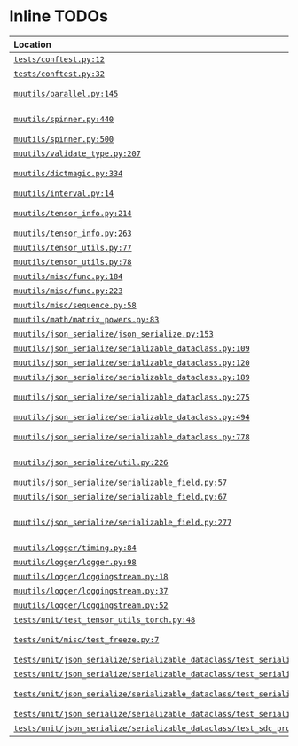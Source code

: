  # Inline TODOs

| Location | Tag | Todo | GitHub | Issue |
|:---------|:----|:-----|:-------|:------|
| [`tests/conftest.py:12`](/tests/conftest.py#L12) | TODO | [torch-python-3.14]: remove when torch supports Python 3.14 | [View](https://github.com/mivanit/muutils/blob/main/tests/conftest.py#L12) | [Create](https://github.com/mivanit/muutils/issues/new?title=%5Btorch-python-3.14%5D%3A%20remove%20when%20torch%20supports%20Python%203.14&body=%23%20source%0A%0A%5B%60tests%2Fconftest.py%23L12%60%5D%28https%3A%2F%2Fgithub.com%2Fmivanit%2Fmuutils%2Fblob%2Fmain%2Ftests%2Fconftest.py%23L12%29%0A%0A%23%20context%0A%60%60%60python%0A%20%20%20%20%22%22%22ignore%20any%20test%20file%20ending%20with%20%60_torch.py%60%20on%20Python%203.14%2B%0A%0A%20%20%20%20Also%20ignore%20tests%2Funit%2Fvalidate_type%2F%20on%20Python%20%3C%203.11%20%28these%20use%20modern%20type%20syntax%29%0A%20%20%20%20%22%22%22%0A%20%20%20%20path_str%3A%20str%20%3D%20str%28path%29.replace%28%22%5C%5C%22%2C%20%22%2F%22%29%0A%20%20%20%20%23%20TODO%5Btorch-python-3.14%5D%3A%20remove%20when%20torch%20supports%20Python%203.14%0A%20%20%20%20%23%20ignore%20torch%20tests%20on%20Python%203.14%2B%0A%20%20%20%20if%20sys.version_info%20%3E%3D%20%283%2C%2014%29%3A%0A%20%20%20%20%20%20%20%20warnings.warn%28%0A%20%20%20%20%20%20%20%20%20%20%20%20%22Ignoring%20torch%20tests%20on%20Python%203.14%2B%20as%20torch%20does%20not%20yet%20support%20this%20version%22%0A%20%20%20%20%20%20%20%20%29%0A%60%60%60&labels=enhancement) |
| [`tests/conftest.py:32`](/tests/conftest.py#L32) | TODO | get beartype working | [View](https://github.com/mivanit/muutils/blob/main/tests/conftest.py#L32) | [Create](https://github.com/mivanit/muutils/issues/new?title=get%20beartype%20working&body=%23%20source%0A%0A%5B%60tests%2Fconftest.py%23L32%60%5D%28https%3A%2F%2Fgithub.com%2Fmivanit%2Fmuutils%2Fblob%2Fmain%2Ftests%2Fconftest.py%23L32%29%0A%0A%23%20context%0A%60%60%60python%0A%20%20%20%20%20%20%20%20%20%20%20%20return%20True%0A%0A%20%20%20%20return%20False%0A%0A%0A%23%20TODO%3A%20get%20beartype%20working%0A%23%20from%20beartype.claw%20import%20beartype_all%0A%0A%23%20beartype_all%28%29%0A%60%60%60&labels=enhancement) |
| [`muutils/parallel.py:145`](/muutils/parallel.py#L145) | TODO | if `parallel` is a negative int, use `multiprocessing.cpu_count() + parallel` to determine the number of processes | [View](https://github.com/mivanit/muutils/blob/main/muutils/parallel.py#L145) | [Create](https://github.com/mivanit/muutils/issues/new?title=if%20%60parallel%60%20is%20a%20negative%20int%2C%20use%20%60multiprocessing.cpu_count%28%29%20%2B%20parallel%60%20to%20determine%20the%20number%20of%20processes&body=%23%20source%0A%0A%5B%60muutils%2Fparallel.py%23L145%60%5D%28https%3A%2F%2Fgithub.com%2Fmivanit%2Fmuutils%2Fblob%2Fmain%2Fmuutils%2Fparallel.py%23L145%29%0A%0A%23%20context%0A%60%60%60python%0A%20%20%20%20%20%20%20%20pbar_fn%20%3D%20pbar%0A%0A%20%20%20%20return%20pbar_fn%2C%20pbar_kwargs%0A%0A%0A%23%20TODO%3A%20if%20%60parallel%60%20is%20a%20negative%20int%2C%20use%20%60multiprocessing.cpu_count%28%29%20%2B%20parallel%60%20to%20determine%20the%20number%20of%20processes%0Adef%20run_maybe_parallel%28%0A%20%20%20%20func%3A%20Callable%5B%5BInputType%5D%2C%20OutputType%5D%2C%0A%20%20%20%20iterable%3A%20Iterable%5BInputType%5D%2C%0A%20%20%20%20parallel%3A%20Union%5Bbool%2C%20int%5D%2C%0A%20%20%20%20pbar_kwargs%3A%20Optional%5BDict%5Bstr%2C%20Any%5D%5D%20%3D%20None%2C%0A%60%60%60&labels=enhancement) |
| [`muutils/spinner.py:440`](/muutils/spinner.py#L440) | TODO | type hint that the `update_status` kwarg is not needed when calling the function we just decorated | [View](https://github.com/mivanit/muutils/blob/main/muutils/spinner.py#L440) | [Create](https://github.com/mivanit/muutils/issues/new?title=type%20hint%20that%20the%20%60update_status%60%20kwarg%20is%20not%20needed%20when%20calling%20the%20function%20we%20just%20decorated&body=%23%20source%0A%0A%5B%60muutils%2Fspinner.py%23L440%60%5D%28https%3A%2F%2Fgithub.com%2Fmivanit%2Fmuutils%2Fblob%2Fmain%2Fmuutils%2Fspinner.py%23L440%29%0A%0A%23%20context%0A%60%60%60python%0ASpinnerContext.__doc__%20%3D%20Spinner.__doc__%0A%0A%0A%23%20TODO%3A%20type%20hint%20that%20the%20%60update_status%60%20kwarg%20is%20not%20needed%20when%20calling%20the%20function%20we%20just%20decorated%0Adef%20spinner_decorator%28%0A%20%20%20%20%2Aargs%2C%0A%20%20%20%20%23%20passed%20to%20%60Spinner.__init__%60%0A%20%20%20%20config%3A%20SpinnerConfigArg%20%3D%20%22default%22%2C%0A%20%20%20%20update_interval%3A%20float%20%3D%200.1%2C%0A%60%60%60&labels=enhancement) |
| [`muutils/spinner.py:500`](/muutils/spinner.py#L500) | TODO | fix this type ignore | [View](https://github.com/mivanit/muutils/blob/main/muutils/spinner.py#L500) | [Create](https://github.com/mivanit/muutils/issues/new?title=fix%20this%20type%20ignore&body=%23%20source%0A%0A%5B%60muutils%2Fspinner.py%23L500%60%5D%28https%3A%2F%2Fgithub.com%2Fmivanit%2Fmuutils%2Fblob%2Fmain%2Fmuutils%2Fspinner.py%23L500%29%0A%0A%23%20context%0A%60%60%60python%0A%20%20%20%20%20%20%20%20%20%20%20%20%20%20%20%20spinner.stop%28failed%3DTrue%29%0A%20%20%20%20%20%20%20%20%20%20%20%20%20%20%20%20raise%20e%0A%0A%20%20%20%20%20%20%20%20%20%20%20%20return%20result%0A%0A%20%20%20%20%20%20%20%20%23%20TODO%3A%20fix%20this%20type%20ignore%0A%20%20%20%20%20%20%20%20return%20wrapper%20%20%23%20type%3A%20ignore%5Breturn-value%5D%0A%0A%20%20%20%20if%20not%20args%3A%0A%20%20%20%20%20%20%20%20%23%20called%20as%20%60%40spinner_decorator%28stuff%29%60%0A%20%20%20%20%20%20%20%20return%20decorator%0A%60%60%60&labels=enhancement) |
| [`muutils/validate_type.py:207`](/muutils/validate_type.py#L207) | TODO | Callables, etc. | [View](https://github.com/mivanit/muutils/blob/main/muutils/validate_type.py#L207) | [Create](https://github.com/mivanit/muutils/issues/new?title=Callables%2C%20etc.&body=%23%20source%0A%0A%5B%60muutils%2Fvalidate_type.py%23L207%60%5D%28https%3A%2F%2Fgithub.com%2Fmivanit%2Fmuutils%2Fblob%2Fmain%2Fmuutils%2Fvalidate_type.py%23L207%29%0A%0A%23%20context%0A%60%60%60python%0A%20%20%20%20%20%20%20%20%20%20%20%20if%20item_type%20in%20value.__mro__%3A%0A%20%20%20%20%20%20%20%20%20%20%20%20%20%20%20%20return%20_return_func%28True%29%0A%20%20%20%20%20%20%20%20%20%20%20%20else%3A%0A%20%20%20%20%20%20%20%20%20%20%20%20%20%20%20%20return%20_return_func%28False%29%0A%0A%20%20%20%20%20%20%20%20%23%20TODO%3A%20Callables%2C%20etc.%0A%0A%20%20%20%20%20%20%20%20raise%20TypeHintNotImplementedError%28%0A%20%20%20%20%20%20%20%20%20%20%20%20f%22Unsupported%20generic%20alias%20%7Bexpected_type%20%3D%20%7D%20for%20%7Bvalue%20%3D%20%7D%2C%20%20%20%7Borigin%20%3D%20%7D%2C%20%20%20%7Bargs%20%3D%20%7D%22%2C%0A%20%20%20%20%20%20%20%20%20%20%20%20f%22%7Borigin%20%3D%20%7D%2C%20%7Bargs%20%3D%20%7D%22%2C%0A%20%20%20%20%20%20%20%20%20%20%20%20f%22%5Cn%7BGenericAliasTypes%20%3D%20%7D%22%2C%0A%60%60%60&labels=enhancement) |
| [`muutils/dictmagic.py:334`](/muutils/dictmagic.py#L334) | NOTE | this process is not meant to be reversible, and is intended for pretty-printing and visualization purposes | [View](https://github.com/mivanit/muutils/blob/main/muutils/dictmagic.py#L334) | [Create](https://github.com/mivanit/muutils/issues/new?title=this%20process%20is%20not%20meant%20to%20be%20reversible%2C%20and%20is%20intended%20for%20pretty-printing%20and%20visualization%20purposes&body=%23%20source%0A%0A%5B%60muutils%2Fdictmagic.py%23L334%60%5D%28https%3A%2F%2Fgithub.com%2Fmivanit%2Fmuutils%2Fblob%2Fmain%2Fmuutils%2Fdictmagic.py%23L334%29%0A%0A%23%20context%0A%60%60%60python%0A%29%20-%3E%20dict%5Bstr%2C%20Any%5D%3A%0A%20%20%20%20%22%22%22condense%20a%20nested%20dict%2C%20by%20condensing%20numeric%20or%20matching%20keys%20with%20matching%20values%20to%20ranges%0A%0A%20%20%20%20combines%20the%20functionality%20of%20%60condense_nested_dicts_numeric_keys%28%29%60%20and%20%60condense_nested_dicts_matching_values%28%29%60%0A%0A%20%20%20%20%23%20NOTE%3A%20this%20process%20is%20not%20meant%20to%20be%20reversible%2C%20and%20is%20intended%20for%20pretty-printing%20and%20visualization%20purposes%0A%20%20%20%20it%27s%20not%20reversible%20because%20types%20are%20lost%20to%20make%20the%20printing%20pretty%0A%0A%20%20%20%20%23%20Parameters%3A%0A%20%20%20%20%20-%20%60data%20%3A%20dict%5Bstr%2C%20Any%5D%60%0A%20%20%20%20%20%20%20%20data%20to%20process%0A%60%60%60&labels=NOTE) |
| [`muutils/interval.py:14`](/muutils/interval.py#L14) | TODO | make this also work with decimals, fractions, numpy types, etc. | [View](https://github.com/mivanit/muutils/blob/main/muutils/interval.py#L14) | [Create](https://github.com/mivanit/muutils/issues/new?title=make%20this%20also%20work%20with%20decimals%2C%20fractions%2C%20numpy%20types%2C%20etc.&body=%23%20source%0A%0A%5B%60muutils%2Finterval.py%23L14%60%5D%28https%3A%2F%2Fgithub.com%2Fmivanit%2Fmuutils%2Fblob%2Fmain%2Fmuutils%2Finterval.py%23L14%29%0A%0A%23%20context%0A%60%60%60python%0Afrom%20muutils.misc%20import%20str_to_numeric%0A%0A_EPSILON%3A%20float%20%3D%201e-10%0A%0ANumber%20%3D%20Union%5Bfloat%2C%20int%5D%0A%23%20TODO%3A%20make%20this%20also%20work%20with%20decimals%2C%20fractions%2C%20numpy%20types%2C%20etc.%0A%23%20except%20we%20must%20somehow%20avoid%20importing%20them%3F%20idk%0A%0A_EMPTY_INTERVAL_ARGS%3A%20tuple%5BNumber%2C%20Number%2C%20bool%2C%20bool%2C%20set%5BNumber%5D%5D%20%3D%20%28%0A%20%20%20%20math.nan%2C%0A%20%20%20%20math.nan%2C%0A%60%60%60&labels=enhancement) |
| [`muutils/tensor_info.py:214`](/muutils/tensor_info.py#L214) | TODO | type checks fail on 3.10, see https://github.com/mivanit/muutils/actions/runs/18883100459/job/53891346225 | [View](https://github.com/mivanit/muutils/blob/main/muutils/tensor_info.py#L214) | [Create](https://github.com/mivanit/muutils/issues/new?title=type%20checks%20fail%20on%203.10%2C%20see%20https%3A%2F%2Fgithub.com%2Fmivanit%2Fmuutils%2Factions%2Fruns%2F18883100459%2Fjob%2F53891346225&body=%23%20source%0A%0A%5B%60muutils%2Ftensor_info.py%23L214%60%5D%28https%3A%2F%2Fgithub.com%2Fmivanit%2Fmuutils%2Fblob%2Fmain%2Fmuutils%2Ftensor_info.py%23L214%29%0A%0A%23%20context%0A%60%60%60python%0A%20%20%20%20if%20result%5B%22size%22%5D%20%3D%3D%200%3A%0A%20%20%20%20%20%20%20%20result%5B%22status%22%5D%20%3D%20%22empty%20array%22%0A%20%20%20%20%20%20%20%20return%20result%0A%0A%20%20%20%20%23%20Flatten%20array%20for%20statistics%20if%20it%27s%20multi-dimensional%0A%20%20%20%20%23%20TODO%3A%20type%20checks%20fail%20on%203.10%2C%20see%20https%3A%2F%2Fgithub.com%2Fmivanit%2Fmuutils%2Factions%2Fruns%2F18883100459%2Fjob%2F53891346225%0A%20%20%20%20try%3A%0A%20%20%20%20%20%20%20%20if%20len%28A_np.shape%29%20%3E%201%3A%0A%20%20%20%20%20%20%20%20%20%20%20%20A_flat%20%3D%20A_np.flatten%28%29%20%20%23%20type%3A%20ignore%5Bassignment%5D%0A%20%20%20%20%20%20%20%20else%3A%0A%20%20%20%20%20%20%20%20%20%20%20%20A_flat%20%3D%20A_np%20%20%23%20type%3A%20ignore%5Bassignment%5D%0A%60%60%60&labels=enhancement) |
| [`muutils/tensor_info.py:263`](/muutils/tensor_info.py#L263) | TODO | handle bool tensors correctly | [View](https://github.com/mivanit/muutils/blob/main/muutils/tensor_info.py#L263) | [Create](https://github.com/mivanit/muutils/issues/new?title=handle%20bool%20tensors%20correctly&body=%23%20source%0A%0A%5B%60muutils%2Ftensor_info.py%23L263%60%5D%28https%3A%2F%2Fgithub.com%2Fmivanit%2Fmuutils%2Fblob%2Fmain%2Fmuutils%2Ftensor_info.py%23L263%29%0A%0A%23%20context%0A%60%60%60python%0A%20%20%20%20%20%20%20%20%20%20%20%20A_hist%20%3D%20A_flat%0A%0A%20%20%20%20%20%20%20%20%23%20Calculate%20histogram%20data%20for%20sparklines%0A%20%20%20%20%20%20%20%20if%20A_hist.size%20%3E%200%3A%0A%20%20%20%20%20%20%20%20%20%20%20%20try%3A%0A%20%20%20%20%20%20%20%20%20%20%20%20%20%20%20%20%23%20TODO%3A%20handle%20bool%20tensors%20correctly%0A%20%20%20%20%20%20%20%20%20%20%20%20%20%20%20%20%23%20muutils%2Ftensor_info.py%3A238%3A%20RuntimeWarning%3A%20Converting%20input%20from%20bool%20to%20%3Cclass%20%27numpy.uint8%27%3E%20for%20compatibility.%0A%20%20%20%20%20%20%20%20%20%20%20%20%20%20%20%20hist%2C%20bins%20%3D%20np.histogram%28A_hist%2C%20bins%3Dhist_bins%29%0A%20%20%20%20%20%20%20%20%20%20%20%20%20%20%20%20result%5B%22histogram%22%5D%20%3D%20hist%0A%20%20%20%20%20%20%20%20%20%20%20%20%20%20%20%20result%5B%22bins%22%5D%20%3D%20bins%0A%20%20%20%20%20%20%20%20%20%20%20%20except%3A%20%20%23%20noqa%3A%20E722%0A%60%60%60&labels=enhancement) |
| [`muutils/tensor_utils.py:77`](/muutils/tensor_utils.py#L77) | TODO | add proper type annotations to this signature | [View](https://github.com/mivanit/muutils/blob/main/muutils/tensor_utils.py#L77) | [Create](https://github.com/mivanit/muutils/issues/new?title=add%20proper%20type%20annotations%20to%20this%20signature&body=%23%20source%0A%0A%5B%60muutils%2Ftensor_utils.py%23L77%60%5D%28https%3A%2F%2Fgithub.com%2Fmivanit%2Fmuutils%2Fblob%2Fmain%2Fmuutils%2Ftensor_utils.py%23L77%29%0A%0A%23%20context%0A%60%60%60python%0Aif%20np.version.version%20%3C%20%222.0.0%22%3A%0A%20%20%20%20TYPE_TO_JAX_DTYPE%5Bnp.float_%5D%20%3D%20jaxtyping.Float%20%20%23%20type%3A%20ignore%5Battr-defined%5D%0A%20%20%20%20TYPE_TO_JAX_DTYPE%5Bnp.int_%5D%20%3D%20jaxtyping.Int%20%20%23%20type%3A%20ignore%5Battr-defined%5D%0A%0A%0A%23%20TODO%3A%20add%20proper%20type%20annotations%20to%20this%20signature%0A%23%20TODO%3A%20maybe%20get%20rid%20of%20this%20altogether%3F%0Adef%20jaxtype_factory%28%0A%20%20%20%20name%3A%20str%2C%0A%20%20%20%20array_type%3A%20type%2C%0A%20%20%20%20default_jax_dtype%3Djaxtyping.Float%2C%0A%60%60%60&labels=enhancement) |
| [`muutils/tensor_utils.py:78`](/muutils/tensor_utils.py#L78) | TODO | maybe get rid of this altogether? | [View](https://github.com/mivanit/muutils/blob/main/muutils/tensor_utils.py#L78) | [Create](https://github.com/mivanit/muutils/issues/new?title=maybe%20get%20rid%20of%20this%20altogether%3F&body=%23%20source%0A%0A%5B%60muutils%2Ftensor_utils.py%23L78%60%5D%28https%3A%2F%2Fgithub.com%2Fmivanit%2Fmuutils%2Fblob%2Fmain%2Fmuutils%2Ftensor_utils.py%23L78%29%0A%0A%23%20context%0A%60%60%60python%0A%20%20%20%20TYPE_TO_JAX_DTYPE%5Bnp.float_%5D%20%3D%20jaxtyping.Float%20%20%23%20type%3A%20ignore%5Battr-defined%5D%0A%20%20%20%20TYPE_TO_JAX_DTYPE%5Bnp.int_%5D%20%3D%20jaxtyping.Int%20%20%23%20type%3A%20ignore%5Battr-defined%5D%0A%0A%0A%23%20TODO%3A%20add%20proper%20type%20annotations%20to%20this%20signature%0A%23%20TODO%3A%20maybe%20get%20rid%20of%20this%20altogether%3F%0Adef%20jaxtype_factory%28%0A%20%20%20%20name%3A%20str%2C%0A%20%20%20%20array_type%3A%20type%2C%0A%20%20%20%20default_jax_dtype%3Djaxtyping.Float%2C%0A%20%20%20%20legacy_mode%3A%20typing.Union%5BErrorMode%2C%20str%5D%20%3D%20ErrorMode.WARN%2C%0A%60%60%60&labels=enhancement) |
| [`muutils/misc/func.py:184`](/muutils/misc/func.py#L184) | TODO | no way to type hint this, I think | [View](https://github.com/mivanit/muutils/blob/main/muutils/misc/func.py#L184) | [Create](https://github.com/mivanit/muutils/issues/new?title=no%20way%20to%20type%20hint%20this%2C%20I%20think&body=%23%20source%0A%0A%5B%60muutils%2Fmisc%2Ffunc.py%23L184%60%5D%28https%3A%2F%2Fgithub.com%2Fmivanit%2Fmuutils%2Fblob%2Fmain%2Fmuutils%2Fmisc%2Ffunc.py%23L184%29%0A%0A%23%20context%0A%60%60%60python%0A%20%20%20%20%20%20%20%20func%3A%20Callable%5BFuncParams%2C%20ReturnType%5D%2C%0A%20%20%20%20%29%20-%3E%20Callable%5BFuncParams%2C%20ReturnType%5D%3A%0A%20%20%20%20%20%20%20%20%40functools.wraps%28func%29%0A%20%20%20%20%20%20%20%20def%20wrapper%28%2Aargs%3A%20FuncParams.args%2C%20%2A%2Akwargs%3A%20FuncParams.kwargs%29%20-%3E%20ReturnType%3A%0A%20%20%20%20%20%20%20%20%20%20%20%20if%20kwarg_name%20in%20kwargs%3A%0A%20%20%20%20%20%20%20%20%20%20%20%20%20%20%20%20%23%20TODO%3A%20no%20way%20to%20type%20hint%20this%2C%20I%20think%0A%20%20%20%20%20%20%20%20%20%20%20%20%20%20%20%20if%20check%28kwargs%5Bkwarg_name%5D%29%3A%20%20%23%20type%3A%20ignore%5Barg-type%5D%0A%20%20%20%20%20%20%20%20%20%20%20%20%20%20%20%20%20%20%20%20kwargs%5Bkwarg_name%5D%20%3D%20replacement_value%0A%20%20%20%20%20%20%20%20%20%20%20%20elif%20replace_if_missing%20and%20kwarg_name%20not%20in%20kwargs%3A%0A%20%20%20%20%20%20%20%20%20%20%20%20%20%20%20%20kwargs%5Bkwarg_name%5D%20%3D%20replacement_value%0A%20%20%20%20%20%20%20%20%20%20%20%20return%20func%28%2Aargs%2C%20%2A%2Akwargs%29%0A%60%60%60&labels=enhancement) |
| [`muutils/misc/func.py:223`](/muutils/misc/func.py#L223) | TODO | no way to make the type system understand this afaik | [View](https://github.com/mivanit/muutils/blob/main/muutils/misc/func.py#L223) | [Create](https://github.com/mivanit/muutils/issues/new?title=no%20way%20to%20make%20the%20type%20system%20understand%20this%20afaik&body=%23%20source%0A%0A%5B%60muutils%2Fmisc%2Ffunc.py%23L223%60%5D%28https%3A%2F%2Fgithub.com%2Fmivanit%2Fmuutils%2Fblob%2Fmain%2Fmuutils%2Fmisc%2Ffunc.py%23L223%29%0A%0A%23%20context%0A%60%60%60python%0A%20%20%20%20%20%20%20%20return%20func%0A%0A%20%20%20%20return%20decorator%0A%0A%0A%23%20TODO%3A%20no%20way%20to%20make%20the%20type%20system%20understand%20this%20afaik%0ALambdaArgs%20%3D%20TypeVarTuple%28%22LambdaArgs%22%29%0ALambdaArgsTypes%20%3D%20TypeVar%28%22LambdaArgsTypes%22%2C%20bound%3DTuple%5Btype%2C%20...%5D%29%0A%0A%0Adef%20typed_lambda%28%0A%60%60%60&labels=enhancement) |
| [`muutils/misc/sequence.py:58`](/muutils/misc/sequence.py#L58) | TODO | swap type check with more general check for __iter__() or __next__() or whatever | [View](https://github.com/mivanit/muutils/blob/main/muutils/misc/sequence.py#L58) | [Create](https://github.com/mivanit/muutils/issues/new?title=swap%20type%20check%20with%20more%20general%20check%20for%20__iter__%28%29%20or%20__next__%28%29%20or%20whatever&body=%23%20source%0A%0A%5B%60muutils%2Fmisc%2Fsequence.py%23L58%60%5D%28https%3A%2F%2Fgithub.com%2Fmivanit%2Fmuutils%2Fblob%2Fmain%2Fmuutils%2Fmisc%2Fsequence.py%23L58%29%0A%0A%23%20context%0A%60%60%60python%0A%20%20%20%20%23%20Parameters%0A%20%20%20%20-%20%60it%60%3A%20Any%20arbitrarily%20nested%20iterable.%0A%20%20%20%20-%20%60levels_to_flatten%60%3A%20Number%20of%20levels%20to%20flatten%20by%2C%20starting%20at%20the%20outermost%20layer.%20If%20%60None%60%2C%20performs%20full%20flattening.%0A%20%20%20%20%22%22%22%0A%20%20%20%20for%20x%20in%20it%3A%0A%20%20%20%20%20%20%20%20%23%20TODO%3A%20swap%20type%20check%20with%20more%20general%20check%20for%20__iter__%28%29%20or%20__next__%28%29%20or%20whatever%0A%20%20%20%20%20%20%20%20if%20%28%0A%20%20%20%20%20%20%20%20%20%20%20%20hasattr%28x%2C%20%22__iter__%22%29%0A%20%20%20%20%20%20%20%20%20%20%20%20and%20not%20isinstance%28x%2C%20%28str%2C%20bytes%29%29%0A%20%20%20%20%20%20%20%20%20%20%20%20and%20%28levels_to_flatten%20is%20None%20or%20levels_to_flatten%20%3E%200%29%0A%20%20%20%20%20%20%20%20%29%3A%0A%60%60%60&labels=enhancement) |
| [`muutils/math/matrix_powers.py:83`](/muutils/math/matrix_powers.py#L83) | BUG | breaks with integer matrices??? | [View](https://github.com/mivanit/muutils/blob/main/muutils/math/matrix_powers.py#L83) | [Create](https://github.com/mivanit/muutils/issues/new?title=breaks%20with%20integer%20matrices%3F%3F%3F&body=%23%20source%0A%0A%5B%60muutils%2Fmath%2Fmatrix_powers.py%23L83%60%5D%28https%3A%2F%2Fgithub.com%2Fmivanit%2Fmuutils%2Fblob%2Fmain%2Fmuutils%2Fmath%2Fmatrix_powers.py%23L83%29%0A%0A%23%20context%0A%60%60%60python%0A%20%20%20%20%20%20%20%20output%5Bp_idx%5D%20%3D%20temp_result%0A%0A%20%20%20%20return%20output%0A%0A%0A%23%20BUG%3A%20breaks%20with%20integer%20matrices%3F%3F%3F%0A%23%20TYPING%3A%20jaxtyping%20hints%20not%20working%20here%2C%20separate%20file%20for%20torch%20implementation%3F%0Adef%20matrix_powers_torch%28%0A%20%20%20%20A%2C%20%20%23%20%3A%20Float%5B%22torch.Tensor%22%2C%20%22n%20n%22%5D%2C%0A%20%20%20%20powers%3A%20Sequence%5Bint%5D%2C%0A%29%3A%20%20%23%20Float%5B%22torch.Tensor%22%2C%20%22n_powers%20n%20n%22%5D%3A%0A%60%60%60&labels=bug) |
| [`muutils/json_serialize/json_serialize.py:153`](/muutils/json_serialize/json_serialize.py#L153) | TODO | allow for custom serialization handler name | [View](https://github.com/mivanit/muutils/blob/main/muutils/json_serialize/json_serialize.py#L153) | [Create](https://github.com/mivanit/muutils/issues/new?title=allow%20for%20custom%20serialization%20handler%20name&body=%23%20source%0A%0A%5B%60muutils%2Fjson_serialize%2Fjson_serialize.py%23L153%60%5D%28https%3A%2F%2Fgithub.com%2Fmivanit%2Fmuutils%2Fblob%2Fmain%2Fmuutils%2Fjson_serialize%2Fjson_serialize.py%23L153%29%0A%0A%23%20context%0A%60%60%60python%0A%20%20%20%20return%20obj.serialize%28%29%0A%0A%0ADEFAULT_HANDLERS%3A%20MonoTuple%5BSerializerHandler%5D%20%3D%20tuple%28BASE_HANDLERS%29%20%2B%20%28%0A%20%20%20%20SerializerHandler%28%0A%20%20%20%20%20%20%20%20%23%20TODO%3A%20allow%20for%20custom%20serialization%20handler%20name%0A%20%20%20%20%20%20%20%20check%3Dlambda%20self%2C%20obj%2C%20path%3A%20hasattr%28obj%2C%20%22serialize%22%29%0A%20%20%20%20%20%20%20%20and%20callable%28obj.serialize%29%2C%0A%20%20%20%20%20%20%20%20serialize_func%3D_serialize_override_serialize_func%2C%0A%20%20%20%20%20%20%20%20uid%3D%22.serialize%20override%22%2C%0A%20%20%20%20%20%20%20%20desc%3D%22objects%20with%20.serialize%20method%22%2C%0A%60%60%60&labels=enhancement) |
| [`muutils/json_serialize/serializable_dataclass.py:109`](/muutils/json_serialize/serializable_dataclass.py#L109) | TODO | there is some duplication here with register_loader_handler | [View](https://github.com/mivanit/muutils/blob/main/muutils/json_serialize/serializable_dataclass.py#L109) | [Create](https://github.com/mivanit/muutils/issues/new?title=there%20is%20some%20duplication%20here%20with%20register_loader_handler&body=%23%20source%0A%0A%5B%60muutils%2Fjson_serialize%2Fserializable_dataclass.py%23L109%60%5D%28https%3A%2F%2Fgithub.com%2Fmivanit%2Fmuutils%2Fblob%2Fmain%2Fmuutils%2Fjson_serialize%2Fserializable_dataclass.py%23L109%29%0A%0A%23%20context%0A%60%60%60python%0A%20%20%20%20%22%22%22Register%20a%20serializable%20dataclass%20with%20the%20ZANJ%20import%0A%0A%20%20%20%20this%20allows%20%60ZANJ%28%29.read%28%29%60%20to%20load%20the%20class%20and%20not%20just%20return%20plain%20dicts%0A%0A%0A%20%20%20%20%23%20TODO%3A%20there%20is%20some%20duplication%20here%20with%20register_loader_handler%0A%20%20%20%20%22%22%22%0A%20%20%20%20global%20_zanj_loading_needs_import%0A%0A%20%20%20%20if%20_zanj_loading_needs_import%3A%0A%20%20%20%20%20%20%20%20try%3A%0A%60%60%60&labels=enhancement) |
| [`muutils/json_serialize/serializable_dataclass.py:120`](/muutils/json_serialize/serializable_dataclass.py#L120) | NOTE | if ZANJ is not installed, then failing to register the loader handler doesnt matter | [View](https://github.com/mivanit/muutils/blob/main/muutils/json_serialize/serializable_dataclass.py#L120) | [Create](https://github.com/mivanit/muutils/issues/new?title=if%20ZANJ%20is%20not%20installed%2C%20then%20failing%20to%20register%20the%20loader%20handler%20doesnt%20matter&body=%23%20source%0A%0A%5B%60muutils%2Fjson_serialize%2Fserializable_dataclass.py%23L120%60%5D%28https%3A%2F%2Fgithub.com%2Fmivanit%2Fmuutils%2Fblob%2Fmain%2Fmuutils%2Fjson_serialize%2Fserializable_dataclass.py%23L120%29%0A%0A%23%20context%0A%60%60%60python%0A%20%20%20%20%20%20%20%20%20%20%20%20from%20zanj.loading%20import%20%28%20%20%23%20type%3A%20ignore%5Bimport%5D%0A%20%20%20%20%20%20%20%20%20%20%20%20%20%20%20%20LoaderHandler%2C%0A%20%20%20%20%20%20%20%20%20%20%20%20%20%20%20%20register_loader_handler%2C%0A%20%20%20%20%20%20%20%20%20%20%20%20%29%0A%20%20%20%20%20%20%20%20except%20ImportError%3A%0A%20%20%20%20%20%20%20%20%20%20%20%20%23%20NOTE%3A%20if%20ZANJ%20is%20not%20installed%2C%20then%20failing%20to%20register%20the%20loader%20handler%20doesnt%20matter%0A%20%20%20%20%20%20%20%20%20%20%20%20%23%20warnings.warn%28%0A%20%20%20%20%20%20%20%20%20%20%20%20%23%20%20%20%20%20%22ZANJ%20not%20installed%2C%20cannot%20register%20serializable%20dataclass%20loader.%20ZANJ%20can%20be%20found%20at%20https%3A%2F%2Fgithub.com%2Fmivanit%2FZANJ%20or%20installed%20via%20%60pip%20install%20zanj%60%22%2C%0A%20%20%20%20%20%20%20%20%20%20%20%20%23%20%20%20%20%20ZanjMissingWarning%2C%0A%20%20%20%20%20%20%20%20%20%20%20%20%23%20%29%0A%20%20%20%20%20%20%20%20%20%20%20%20return%0A%60%60%60&labels=NOTE) |
| [`muutils/json_serialize/serializable_dataclass.py:189`](/muutils/json_serialize/serializable_dataclass.py#L189) | TODO | how to handle fields which are not `init` or `serialize`? | [View](https://github.com/mivanit/muutils/blob/main/muutils/json_serialize/serializable_dataclass.py#L189) | [Create](https://github.com/mivanit/muutils/issues/new?title=how%20to%20handle%20fields%20which%20are%20not%20%60init%60%20or%20%60serialize%60%3F&body=%23%20source%0A%0A%5B%60muutils%2Fjson_serialize%2Fserializable_dataclass.py%23L189%60%5D%28https%3A%2F%2Fgithub.com%2Fmivanit%2Fmuutils%2Fblob%2Fmain%2Fmuutils%2Fjson_serialize%2Fserializable_dataclass.py%23L189%29%0A%0A%23%20context%0A%60%60%60python%0A%20%20%20%20%23%20do%20nothing%20case%0A%20%20%20%20if%20not%20_field.assert_type%3A%0A%20%20%20%20%20%20%20%20return%20True%0A%0A%20%20%20%20%23%20if%20field%20is%20not%20%60init%60%20or%20not%20%60serialize%60%2C%20skip%20but%20warn%0A%20%20%20%20%23%20TODO%3A%20how%20to%20handle%20fields%20which%20are%20not%20%60init%60%20or%20%60serialize%60%3F%0A%20%20%20%20if%20not%20_field.init%20or%20not%20_field.serialize%3A%0A%20%20%20%20%20%20%20%20warnings.warn%28%0A%20%20%20%20%20%20%20%20%20%20%20%20f%22Field%20%27%7B_field.name%7D%27%20on%20class%20%7Bself.__class__%7D%20is%20not%20%60init%60%20or%20%60serialize%60%2C%20so%20will%20not%20be%20type%20checked%22%2C%0A%20%20%20%20%20%20%20%20%20%20%20%20FieldIsNotInitOrSerializeWarning%2C%0A%20%20%20%20%20%20%20%20%29%0A%60%60%60&labels=enhancement) |
| [`muutils/json_serialize/serializable_dataclass.py:275`](/muutils/json_serialize/serializable_dataclass.py#L275) | HACK | ExceptionGroup not supported in py < 3.11, so get a random exception from the dict | [View](https://github.com/mivanit/muutils/blob/main/muutils/json_serialize/serializable_dataclass.py#L275) | [Create](https://github.com/mivanit/muutils/issues/new?title=ExceptionGroup%20not%20supported%20in%20py%20%3C%203.11%2C%20so%20get%20a%20random%20exception%20from%20the%20dict&body=%23%20source%0A%0A%5B%60muutils%2Fjson_serialize%2Fserializable_dataclass.py%23L275%60%5D%28https%3A%2F%2Fgithub.com%2Fmivanit%2Fmuutils%2Fblob%2Fmain%2Fmuutils%2Fjson_serialize%2Fserializable_dataclass.py%23L275%29%0A%0A%23%20context%0A%60%60%60python%0A%20%20%20%20%20%20%20%20on_typecheck_error.process%28%0A%20%20%20%20%20%20%20%20%20%20%20%20f%22Exceptions%20while%20validating%20types%20of%20fields%20on%20%7Bself.__class__.__name__%7D%3A%20%7B%5Bx.name%20for%20x%20in%20cls_fields%5D%7D%22%0A%20%20%20%20%20%20%20%20%20%20%20%20%2B%20%22%5Cn%5Ct%22%0A%20%20%20%20%20%20%20%20%20%20%20%20%2B%20%22%5Cn%5Ct%22.join%28%5Bf%22%7Bk%7D%3A%5Ct%7Bv%7D%22%20for%20k%2C%20v%20in%20exceptions.items%28%29%5D%29%2C%0A%20%20%20%20%20%20%20%20%20%20%20%20except_cls%3DValueError%2C%0A%20%20%20%20%20%20%20%20%20%20%20%20%23%20HACK%3A%20ExceptionGroup%20not%20supported%20in%20py%20%3C%203.11%2C%20so%20get%20a%20random%20exception%20from%20the%20dict%0A%20%20%20%20%20%20%20%20%20%20%20%20except_from%3Dlist%28exceptions.values%28%29%29%5B0%5D%2C%0A%20%20%20%20%20%20%20%20%29%0A%0A%20%20%20%20return%20results%0A%60%60%60&labels=enhancement) |
| [`muutils/json_serialize/serializable_dataclass.py:494`](/muutils/json_serialize/serializable_dataclass.py#L494) | TODO | are the types hashable? does this even make sense? | [View](https://github.com/mivanit/muutils/blob/main/muutils/json_serialize/serializable_dataclass.py#L494) | [Create](https://github.com/mivanit/muutils/issues/new?title=are%20the%20types%20hashable%3F%20does%20this%20even%20make%20sense%3F&body=%23%20source%0A%0A%5B%60muutils%2Fjson_serialize%2Fserializable_dataclass.py%23L494%60%5D%28https%3A%2F%2Fgithub.com%2Fmivanit%2Fmuutils%2Fblob%2Fmain%2Fmuutils%2Fjson_serialize%2Fserializable_dataclass.py%23L494%29%0A%0A%23%20context%0A%60%60%60python%0A%20%20%20%20%20%20%20%20%22deep%20copy%20by%20serializing%20and%20loading%20the%20instance%20to%20json%22%0A%20%20%20%20%20%20%20%20return%20self.__class__.load%28json.loads%28json.dumps%28self.serialize%28%29%29%29%29%0A%0A%0A%23%20cache%20this%20so%20we%20don%27t%20have%20to%20keep%20getting%20it%0A%23%20TODO%3A%20are%20the%20types%20hashable%3F%20does%20this%20even%20make%20sense%3F%0A%40functools.lru_cache%28typed%3DTrue%29%0Adef%20get_cls_type_hints_cached%28cls%3A%20Type%5BT%5D%29%20-%3E%20dict%5Bstr%2C%20Any%5D%3A%0A%20%20%20%20%22cached%20typing.get_type_hints%20for%20a%20class%22%0A%20%20%20%20return%20typing.get_type_hints%28cls%29%0A%60%60%60&labels=enhancement) |
| [`muutils/json_serialize/serializable_dataclass.py:778`](/muutils/json_serialize/serializable_dataclass.py#L778) | HACK | this is kind of ugly, but it fixes a lot of issues for when we do recursive loading with ZANJ | [View](https://github.com/mivanit/muutils/blob/main/muutils/json_serialize/serializable_dataclass.py#L778) | [Create](https://github.com/mivanit/muutils/issues/new?title=this%20is%20kind%20of%20ugly%2C%20but%20it%20fixes%20a%20lot%20of%20issues%20for%20when%20we%20do%20recursive%20loading%20with%20ZANJ&body=%23%20source%0A%0A%5B%60muutils%2Fjson_serialize%2Fserializable_dataclass.py%23L778%60%5D%28https%3A%2F%2Fgithub.com%2Fmivanit%2Fmuutils%2Fblob%2Fmain%2Fmuutils%2Fjson_serialize%2Fserializable_dataclass.py%23L778%29%0A%0A%23%20context%0A%60%60%60python%0A%20%20%20%20%20%20%20%20%23%20done%20locally%20since%20it%20depends%20on%20args%20to%20the%20decorator%0A%20%20%20%20%20%20%20%20%23%20%3D%3D%3D%3D%3D%3D%3D%3D%3D%3D%3D%3D%3D%3D%3D%3D%3D%3D%3D%3D%3D%3D%3D%3D%3D%3D%3D%3D%3D%3D%3D%3D%3D%3D%3D%3D%3D%3D%3D%3D%3D%3D%3D%3D%3D%3D%3D%3D%3D%3D%3D%3D%3D%3D%3D%3D%3D%3D%3D%3D%3D%3D%3D%3D%3D%3D%3D%3D%3D%3D%0A%20%20%20%20%20%20%20%20%23%20mypy%20thinks%20this%20isnt%20a%20classmethod%0A%20%20%20%20%20%20%20%20%40classmethod%20%20%23%20type%3A%20ignore%5Bmisc%5D%0A%20%20%20%20%20%20%20%20def%20load%28cls%2C%20data%3A%20dict%5Bstr%2C%20Any%5D%20%7C%20T%29%20-%3E%20Type%5BT%5D%3A%0A%20%20%20%20%20%20%20%20%20%20%20%20%23%20HACK%3A%20this%20is%20kind%20of%20ugly%2C%20but%20it%20fixes%20a%20lot%20of%20issues%20for%20when%20we%20do%20recursive%20loading%20with%20ZANJ%0A%20%20%20%20%20%20%20%20%20%20%20%20if%20isinstance%28data%2C%20cls%29%3A%0A%20%20%20%20%20%20%20%20%20%20%20%20%20%20%20%20return%20data%0A%0A%20%20%20%20%20%20%20%20%20%20%20%20assert%20isinstance%28data%2C%20typing.Mapping%29%2C%20%28%0A%20%20%20%20%20%20%20%20%20%20%20%20%20%20%20%20f%22When%20loading%20%7Bcls.__name__%20%3D%20%7D%20expected%20a%20Mapping%2C%20but%20got%20%7Btype%28data%29%20%3D%20%7D%3A%5Cn%7Bdata%20%3D%20%7D%22%0A%60%60%60&labels=enhancement) |
| [`muutils/json_serialize/util.py:226`](/muutils/json_serialize/util.py#L226) | TODO | after "except when class mismatch" is False, shouldn't we then go to "field keys match"? | [View](https://github.com/mivanit/muutils/blob/main/muutils/json_serialize/util.py#L226) | [Create](https://github.com/mivanit/muutils/issues/new?title=after%20%22except%20when%20class%20mismatch%22%20is%20False%2C%20shouldn%27t%20we%20then%20go%20to%20%22field%20keys%20match%22%3F&body=%23%20source%0A%0A%5B%60muutils%2Fjson_serialize%2Futil.py%23L226%60%5D%28https%3A%2F%2Fgithub.com%2Fmivanit%2Fmuutils%2Fblob%2Fmain%2Fmuutils%2Fjson_serialize%2Futil.py%23L226%29%0A%0A%23%20context%0A%60%60%60python%0A%20%20%20%20%23%20Raises%3A%0A%20%20%20%20-%20%60TypeError%60%3A%20if%20the%20dataclasses%20are%20of%20different%20classes%0A%20%20%20%20-%20%60AttributeError%60%3A%20if%20the%20dataclasses%20have%20different%20fields%0A%0A%20%20%20%20%23%20TODO%3A%20after%20%22except%20when%20class%20mismatch%22%20is%20False%2C%20shouldn%27t%20we%20then%20go%20to%20%22field%20keys%20match%22%3F%0A%20%20%20%20%60%60%60%0A%20%20%20%20%20%20%20%20%20%20%20%20%20%20%5BSTART%5D%0A%20%20%20%20%20%20%20%20%20%20%20%20%20%20%20%20%20%E2%96%BC%0A%20%20%20%20%20%20%20%20%20%20%20%E2%94%8C%E2%94%80%E2%94%80%E2%94%80%E2%94%80%E2%94%80%E2%94%80%E2%94%80%E2%94%80%E2%94%80%E2%94%80%E2%94%80%E2%94%90%20%20%E2%94%8C%E2%94%80%E2%94%80%E2%94%80%E2%94%80%E2%94%80%E2%94%80%E2%94%80%E2%94%80%E2%94%80%E2%94%90%0A%20%20%20%20%20%20%20%20%20%20%20%E2%94%82dc1%20is%20dc2%3F%E2%94%9C%E2%94%80%E2%96%BA%E2%94%82%20classes%20%E2%94%82%0A%60%60%60&labels=enhancement) |
| [`muutils/json_serialize/serializable_field.py:57`](/muutils/json_serialize/serializable_field.py#L57) | TODO | add field for custom comparator (such as serializing) | [View](https://github.com/mivanit/muutils/blob/main/muutils/json_serialize/serializable_field.py#L57) | [Create](https://github.com/mivanit/muutils/issues/new?title=add%20field%20for%20custom%20comparator%20%28such%20as%20serializing%29&body=%23%20source%0A%0A%5B%60muutils%2Fjson_serialize%2Fserializable_field.py%23L57%60%5D%28https%3A%2F%2Fgithub.com%2Fmivanit%2Fmuutils%2Fblob%2Fmain%2Fmuutils%2Fjson_serialize%2Fserializable_field.py%23L57%29%0A%0A%23%20context%0A%60%60%60python%0A%20%20%20%20%20%20%20%20init%3A%20bool%20%3D%20True%2C%0A%20%20%20%20%20%20%20%20repr%3A%20bool%20%3D%20True%2C%0A%20%20%20%20%20%20%20%20hash%3A%20Optional%5Bbool%5D%20%3D%20None%2C%0A%20%20%20%20%20%20%20%20compare%3A%20bool%20%3D%20True%2C%0A%20%20%20%20%20%20%20%20doc%3A%20str%20%7C%20None%20%3D%20None%2C%0A%20%20%20%20%20%20%20%20%23%20TODO%3A%20add%20field%20for%20custom%20comparator%20%28such%20as%20serializing%29%0A%20%20%20%20%20%20%20%20metadata%3A%20Optional%5Btypes.MappingProxyType%5D%20%3D%20None%2C%0A%20%20%20%20%20%20%20%20kw_only%3A%20Union%5Bbool%2C%20dataclasses._MISSING_TYPE%5D%20%3D%20dataclasses.MISSING%2C%0A%20%20%20%20%20%20%20%20serialize%3A%20bool%20%3D%20True%2C%0A%20%20%20%20%20%20%20%20serialization_fn%3A%20Optional%5BCallable%5B%5BAny%5D%2C%20Any%5D%5D%20%3D%20None%2C%0A%20%20%20%20%20%20%20%20loading_fn%3A%20Optional%5BCallable%5B%5BAny%5D%2C%20Any%5D%5D%20%3D%20None%2C%0A%60%60%60&labels=enhancement) |
| [`muutils/json_serialize/serializable_field.py:67`](/muutils/json_serialize/serializable_field.py#L67) | TODO | should we do this check, or assume the user knows what they are doing? | [View](https://github.com/mivanit/muutils/blob/main/muutils/json_serialize/serializable_field.py#L67) | [Create](https://github.com/mivanit/muutils/issues/new?title=should%20we%20do%20this%20check%2C%20or%20assume%20the%20user%20knows%20what%20they%20are%20doing%3F&body=%23%20source%0A%0A%5B%60muutils%2Fjson_serialize%2Fserializable_field.py%23L67%60%5D%28https%3A%2F%2Fgithub.com%2Fmivanit%2Fmuutils%2Fblob%2Fmain%2Fmuutils%2Fjson_serialize%2Fserializable_field.py%23L67%29%0A%0A%23%20context%0A%60%60%60python%0A%20%20%20%20%20%20%20%20loading_fn%3A%20Optional%5BCallable%5B%5BAny%5D%2C%20Any%5D%5D%20%3D%20None%2C%0A%20%20%20%20%20%20%20%20deserialize_fn%3A%20Optional%5BCallable%5B%5BAny%5D%2C%20Any%5D%5D%20%3D%20None%2C%0A%20%20%20%20%20%20%20%20assert_type%3A%20bool%20%3D%20True%2C%0A%20%20%20%20%20%20%20%20custom_typecheck_fn%3A%20Optional%5BCallable%5B%5Btype%5D%2C%20bool%5D%5D%20%3D%20None%2C%0A%20%20%20%20%29%3A%0A%20%20%20%20%20%20%20%20%23%20TODO%3A%20should%20we%20do%20this%20check%2C%20or%20assume%20the%20user%20knows%20what%20they%20are%20doing%3F%0A%20%20%20%20%20%20%20%20if%20init%20and%20not%20serialize%3A%0A%20%20%20%20%20%20%20%20%20%20%20%20raise%20ValueError%28%22Cannot%20have%20init%3DTrue%20and%20serialize%3DFalse%22%29%0A%0A%20%20%20%20%20%20%20%20%23%20need%20to%20assemble%20kwargs%20in%20this%20hacky%20way%20so%20as%20not%20to%20upset%20type%20checking%0A%20%20%20%20%20%20%20%20super_kwargs%3A%20dict%5Bstr%2C%20Any%5D%20%3D%20dict%28%0A%60%60%60&labels=enhancement) |
| [`muutils/json_serialize/serializable_field.py:277`](/muutils/json_serialize/serializable_field.py#L277) | TODO | `custom_value_check_fn`: function taking the value of the field and returning whether the value itself is valid. if not provided, any value is valid as long as it passes the type test | [View](https://github.com/mivanit/muutils/blob/main/muutils/json_serialize/serializable_field.py#L277) | [Create](https://github.com/mivanit/muutils/issues/new?title=%60custom_value_check_fn%60%3A%20function%20taking%20the%20value%20of%20the%20field%20and%20returning%20whether%20the%20value%20itself%20is%20valid.%20if%20not%20provided%2C%20any%20value%20is%20valid%20as%20long%20as%20it%20passes%20the%20type%20test&body=%23%20source%0A%0A%5B%60muutils%2Fjson_serialize%2Fserializable_field.py%23L277%60%5D%28https%3A%2F%2Fgithub.com%2Fmivanit%2Fmuutils%2Fblob%2Fmain%2Fmuutils%2Fjson_serialize%2Fserializable_field.py%23L277%29%0A%0A%23%20context%0A%60%60%60python%0A%20%20%20%20note%20that%20if%20not%20using%20ZANJ%2C%20and%20you%20have%20a%20class%20inside%20a%20container%2C%20you%20MUST%20provide%0A%20%20%20%20%60serialization_fn%60%20and%20%60loading_fn%60%20to%20serialize%20and%20load%20the%20container.%0A%20%20%20%20ZANJ%20will%20automatically%20do%20this%20for%20you.%0A%0A%20%20%20%20%23%20TODO%3A%20%60custom_value_check_fn%60%3A%20function%20taking%20the%20value%20of%20the%20field%20and%20returning%20whether%20the%20value%20itself%20is%20valid.%20if%20not%20provided%2C%20any%20value%20is%20valid%20as%20long%20as%20it%20passes%20the%20type%20test%0A%20%20%20%20%22%22%22%0A%20%20%20%20assert%20len%28_args%29%20%3D%3D%200%2C%20f%22unexpected%20positional%20arguments%3A%20%7B_args%7D%22%0A%0A%20%20%20%20if%20%22description%22%20in%20kwargs%3A%0A%20%20%20%20%20%20%20%20import%20warnings%0A%60%60%60&labels=enhancement) |
| [`muutils/logger/timing.py:84`](/muutils/logger/timing.py#L84) | TODO | get_progress_default | [View](https://github.com/mivanit/muutils/blob/main/muutils/logger/timing.py#L84) | [Create](https://github.com/mivanit/muutils/issues/new?title=get_progress_default&body=%23%20source%0A%0A%5B%60muutils%2Flogger%2Ftiming.py%23L84%60%5D%28https%3A%2F%2Fgithub.com%2Fmivanit%2Fmuutils%2Fblob%2Fmain%2Fmuutils%2Flogger%2Ftiming.py%23L84%29%0A%0A%23%20context%0A%60%60%60python%0A%20%20%20%20def%20get_progress_default%28self%2C%20i%3A%20int%29%20-%3E%20str%3A%0A%20%20%20%20%20%20%20%20%22%22%22returns%20a%20progress%20string%22%22%22%0A%20%20%20%20%20%20%20%20timing_raw%3A%20dict%5Bstr%2C%20float%5D%20%3D%20self.get_timing_raw%28i%29%0A%0A%20%20%20%20%20%20%20%20percent_str%3A%20str%20%3D%20str%28int%28timing_raw%5B%22percent%22%5D%20%2A%20100%29%29.ljust%282%29%0A%20%20%20%20%20%20%20%20%23%20TODO%3A%20get_progress_default%0A%20%20%20%20%20%20%20%20%23%20iters_str%3A%20str%20%3D%20f%22%7Bstr%28i%29.ljust%28self.total_str_len%29%7D%2F%7Bself.n_total%7D%22%0A%20%20%20%20%20%20%20%20%23%20timing_str%3A%20str%0A%20%20%20%20%20%20%20%20return%20f%22%7Bpercent_str%7D%25%20%7Bself.get_pbar%28i%29%7D%22%0A%60%60%60&labels=enhancement) |
| [`muutils/logger/logger.py:98`](/muutils/logger/logger.py#L98) | TODO | handle per stream? | [View](https://github.com/mivanit/muutils/blob/main/muutils/logger/logger.py#L98) | [Create](https://github.com/mivanit/muutils/issues/new?title=handle%20per%20stream%3F&body=%23%20source%0A%0A%5B%60muutils%2Flogger%2Flogger.py%23L98%60%5D%28https%3A%2F%2Fgithub.com%2Fmivanit%2Fmuutils%2Fblob%2Fmain%2Fmuutils%2Flogger%2Flogger.py%23L98%29%0A%0A%23%20context%0A%60%60%60python%0A%20%20%20%20%20%20%20%20%23%20timing%0A%20%20%20%20%20%20%20%20%23%20%3D%3D%3D%3D%3D%3D%3D%3D%3D%3D%3D%3D%3D%3D%3D%3D%3D%3D%3D%3D%3D%3D%3D%3D%3D%3D%3D%3D%3D%3D%3D%3D%3D%3D%3D%3D%3D%3D%3D%3D%3D%3D%3D%3D%3D%3D%3D%3D%3D%3D%0A%20%20%20%20%20%20%20%20%23%20timing%20compares%0A%20%20%20%20%20%20%20%20self._keep_last_msg_time%3A%20bool%20%3D%20keep_last_msg_time%0A%20%20%20%20%20%20%20%20%23%20TODO%3A%20handle%20per%20stream%3F%0A%20%20%20%20%20%20%20%20self._last_msg_time%3A%20float%20%7C%20None%20%3D%20time.time%28%29%0A%0A%20%20%20%20%20%20%20%20%23%20basic%20setup%0A%20%20%20%20%20%20%20%20%23%20%3D%3D%3D%3D%3D%3D%3D%3D%3D%3D%3D%3D%3D%3D%3D%3D%3D%3D%3D%3D%3D%3D%3D%3D%3D%3D%3D%3D%3D%3D%3D%3D%3D%3D%3D%3D%3D%3D%3D%3D%3D%3D%3D%3D%3D%3D%3D%3D%3D%3D%0A%20%20%20%20%20%20%20%20%23%20init%20BaseLogger%0A%60%60%60&labels=enhancement) |
| [`muutils/logger/loggingstream.py:18`](/muutils/logger/loggingstream.py#L18) | TODO | perhaps duplicate alises should result in duplicate writes? | [View](https://github.com/mivanit/muutils/blob/main/muutils/logger/loggingstream.py#L18) | [Create](https://github.com/mivanit/muutils/issues/new?title=perhaps%20duplicate%20alises%20should%20result%20in%20duplicate%20writes%3F&body=%23%20source%0A%0A%5B%60muutils%2Flogger%2Floggingstream.py%23L18%60%5D%28https%3A%2F%2Fgithub.com%2Fmivanit%2Fmuutils%2Fblob%2Fmain%2Fmuutils%2Flogger%2Floggingstream.py%23L18%29%0A%0A%23%20context%0A%60%60%60python%0A%20%20%20%20%22%22%22properties%20of%20a%20logging%20stream%0A%0A%20%20%20%20-%20%60name%3A%20str%60%20name%20of%20the%20stream%0A%20%20%20%20-%20%60aliases%3A%20set%5Bstr%5D%60%20aliases%20for%20the%20stream%0A%20%20%20%20%20%20%20%20%20%20%20%20%28calls%20to%20these%20names%20will%20be%20redirected%20to%20this%20stream.%20duplicate%20alises%20will%20result%20in%20errors%29%0A%20%20%20%20%20%20%20%20%20%20%20%20TODO%3A%20perhaps%20duplicate%20alises%20should%20result%20in%20duplicate%20writes%3F%0A%20%20%20%20-%20%60file%3A%20str%7Cbool%7CAnyIO%7CNone%60%20file%20to%20write%20to%0A%20%20%20%20%20%20%20%20%20%20%20%20-%20if%20%60None%60%2C%20will%20write%20to%20standard%20log%0A%20%20%20%20%20%20%20%20%20%20%20%20-%20if%20%60True%60%2C%20will%20write%20to%20%60name%20%2B%20%22.log%22%60%0A%20%20%20%20%20%20%20%20%20%20%20%20-%20if%20%60False%60%20will%20%22write%22%20to%20%60NullIO%60%20%28throw%20it%20away%29%0A%20%20%20%20%20%20%20%20%20%20%20%20-%20if%20a%20string%2C%20will%20write%20to%20that%20file%0A%60%60%60&labels=enhancement) |
| [`muutils/logger/loggingstream.py:37`](/muutils/logger/loggingstream.py#L37) | TODO | implement last-message caching | [View](https://github.com/mivanit/muutils/blob/main/muutils/logger/loggingstream.py#L37) | [Create](https://github.com/mivanit/muutils/issues/new?title=implement%20last-message%20caching&body=%23%20source%0A%0A%5B%60muutils%2Flogger%2Floggingstream.py%23L37%60%5D%28https%3A%2F%2Fgithub.com%2Fmivanit%2Fmuutils%2Fblob%2Fmain%2Fmuutils%2Flogger%2Floggingstream.py%23L37%29%0A%0A%23%20context%0A%60%60%60python%0A%20%20%20%20file%3A%20str%20%7C%20bool%20%7C%20AnyIO%20%7C%20None%20%3D%20None%0A%20%20%20%20default_level%3A%20int%20%7C%20None%20%3D%20None%0A%20%20%20%20default_contents%3A%20dict%5Bstr%2C%20Callable%5B%5B%5D%2C%20Any%5D%5D%20%3D%20field%28default_factory%3Ddict%29%0A%20%20%20%20handler%3A%20AnyIO%20%7C%20None%20%3D%20None%0A%0A%20%20%20%20%23%20TODO%3A%20implement%20last-message%20caching%0A%20%20%20%20%23%20last_msg%3A%20tuple%5Bfloat%2C%20Any%5D%7CNone%20%3D%20None%0A%0A%20%20%20%20def%20make_handler%28self%29%20-%3E%20AnyIO%20%7C%20None%3A%0A%20%20%20%20%20%20%20%20if%20self.file%20is%20None%3A%0A%20%20%20%20%20%20%20%20%20%20%20%20return%20None%0A%60%60%60&labels=enhancement) |
| [`muutils/logger/loggingstream.py:52`](/muutils/logger/loggingstream.py#L52) | TODO | make this happen in the same dir as the main logfile? | [View](https://github.com/mivanit/muutils/blob/main/muutils/logger/loggingstream.py#L52) | [Create](https://github.com/mivanit/muutils/issues/new?title=make%20this%20happen%20in%20the%20same%20dir%20as%20the%20main%20logfile%3F&body=%23%20source%0A%0A%5B%60muutils%2Flogger%2Floggingstream.py%23L52%60%5D%28https%3A%2F%2Fgithub.com%2Fmivanit%2Fmuutils%2Fblob%2Fmain%2Fmuutils%2Flogger%2Floggingstream.py%23L52%29%0A%0A%23%20context%0A%60%60%60python%0A%20%20%20%20%20%20%20%20%20%20%20%20%20%20%20%20%22w%22%2C%0A%20%20%20%20%20%20%20%20%20%20%20%20%20%20%20%20encoding%3D%22utf-8%22%2C%0A%20%20%20%20%20%20%20%20%20%20%20%20%29%0A%20%20%20%20%20%20%20%20elif%20isinstance%28self.file%2C%20bool%29%3A%0A%20%20%20%20%20%20%20%20%20%20%20%20%23%20if%20its%20a%20bool%20and%20true%2C%20open%20a%20file%20with%20the%20same%20name%20as%20the%20stream%20%28in%20the%20current%20dir%29%0A%20%20%20%20%20%20%20%20%20%20%20%20%23%20TODO%3A%20make%20this%20happen%20in%20the%20same%20dir%20as%20the%20main%20logfile%3F%0A%20%20%20%20%20%20%20%20%20%20%20%20if%20self.file%3A%0A%20%20%20%20%20%20%20%20%20%20%20%20%20%20%20%20return%20open%28%20%20%23%20type%3A%20ignore%5Breturn-value%5D%0A%20%20%20%20%20%20%20%20%20%20%20%20%20%20%20%20%20%20%20%20f%22%7Bsanitize_fname%28self.name%29%7D.log.jsonl%22%2C%0A%20%20%20%20%20%20%20%20%20%20%20%20%20%20%20%20%20%20%20%20%22w%22%2C%0A%20%20%20%20%20%20%20%20%20%20%20%20%20%20%20%20%20%20%20%20encoding%3D%22utf-8%22%2C%0A%60%60%60&labels=enhancement) |
| [`tests/unit/test_tensor_utils_torch.py:48`](/tests/unit/test_tensor_utils_torch.py#L48) | TODO | type ignores here should not be necessary? | [View](https://github.com/mivanit/muutils/blob/main/tests/unit/test_tensor_utils_torch.py#L48) | [Create](https://github.com/mivanit/muutils/issues/new?title=type%20ignores%20here%20should%20not%20be%20necessary%3F&body=%23%20source%0A%0A%5B%60tests%2Funit%2Ftest_tensor_utils_torch.py%23L48%60%5D%28https%3A%2F%2Fgithub.com%2Fmivanit%2Fmuutils%2Fblob%2Fmain%2Ftests%2Funit%2Ftest_tensor_utils_torch.py%23L48%29%0A%0A%23%20context%0A%60%60%60python%0A%20%20%20%20y%20%3D%20ATensor%5B%22dim1%20dim2%22%2C%20np.float32%5D%20%20%23%20type%3A%20ignore%5Bindex%5D%0A%20%20%20%20print%28y%29%0A%0A%0Adef%20test_numpy_to_torch_dtype%28%29%3A%0A%20%20%20%20%23%20TODO%3A%20type%20ignores%20here%20should%20not%20be%20necessary%3F%0A%20%20%20%20assert%20numpy_to_torch_dtype%28np.float32%29%20%3D%3D%20torch.float32%20%20%23%20type%3A%20ignore%5Barg-type%5D%0A%20%20%20%20assert%20numpy_to_torch_dtype%28np.int32%29%20%3D%3D%20torch.int32%20%20%23%20type%3A%20ignore%5Barg-type%5D%0A%20%20%20%20assert%20numpy_to_torch_dtype%28torch.float32%29%20%3D%3D%20torch.float32%0A%60%60%60&labels=enhancement) |
| [`tests/unit/misc/test_freeze.py:7`](/tests/unit/misc/test_freeze.py#L7) | TODO | there are a bunch of 'type: ignore' comments here which it would be nice to get rid of | [View](https://github.com/mivanit/muutils/blob/main/tests/unit/misc/test_freeze.py#L7) | [Create](https://github.com/mivanit/muutils/issues/new?title=there%20are%20a%20bunch%20of%20%27type%3A%20ignore%27%20comments%20here%20which%20it%20would%20be%20nice%20to%20get%20rid%20of&body=%23%20source%0A%0A%5B%60tests%2Funit%2Fmisc%2Ftest_freeze.py%23L7%60%5D%28https%3A%2F%2Fgithub.com%2Fmivanit%2Fmuutils%2Fblob%2Fmain%2Ftests%2Funit%2Fmisc%2Ftest_freeze.py%23L7%29%0A%0A%23%20context%0A%60%60%60python%0Aimport%20pytest%0A%0Afrom%20muutils.misc%20import%20freeze%0A%0A%23%20TODO%3A%20there%20are%20a%20bunch%20of%20%27type%3A%20ignore%27%20comments%20here%20which%20it%20would%20be%20nice%20to%20get%20rid%20of%0A%0A%0Adef%20test_freeze_basic_types%28%29%3A%0A%20%20%20%20freeze%28True%29%0A%20%20%20%20freeze%28123%29%0A%60%60%60&labels=enhancement) |
| [`tests/unit/json_serialize/serializable_dataclass/test_serializable_dataclass.py:578`](/tests/unit/json_serialize/serializable_dataclass/test_serializable_dataclass.py#L578) | TODO | figure this out | [View](https://github.com/mivanit/muutils/blob/main/tests/unit/json_serialize/serializable_dataclass/test_serializable_dataclass.py#L578) | [Create](https://github.com/mivanit/muutils/issues/new?title=figure%20this%20out&body=%23%20source%0A%0A%5B%60tests%2Funit%2Fjson_serialize%2Fserializable_dataclass%2Ftest_serializable_dataclass.py%23L578%60%5D%28https%3A%2F%2Fgithub.com%2Fmivanit%2Fmuutils%2Fblob%2Fmain%2Ftests%2Funit%2Fjson_serialize%2Fserializable_dataclass%2Ftest_serializable_dataclass.py%23L578%29%0A%0A%23%20context%0A%60%60%60python%0A%20%20%20%20int_dict%3A%20Dict%5Bstr%2C%20int%5D%0A%20%20%20%20str_dict%3A%20Dict%5Bstr%2C%20str%5D%0A%20%20%20%20float_dict%3A%20Dict%5Bstr%2C%20float%5D%0A%0A%0A%23%20TODO%3A%20figure%20this%20out%0A%40pytest.mark.skip%28reason%3D%22dict%20type%20validation%20doesnt%20seem%20to%20work%22%29%0Adef%20test_dict_type_validation%28%29%3A%0A%20%20%20%20%22%22%22Test%20type%20validation%20for%20dictionary%20values%22%22%22%0A%20%20%20%20%23%20Valid%20case%0A%20%20%20%20valid%20%3D%20StrictDictContainer%28%0A%60%60%60&labels=enhancement) |
| [`tests/unit/json_serialize/serializable_dataclass/test_serializable_dataclass.py:973`](/tests/unit/json_serialize/serializable_dataclass/test_serializable_dataclass.py#L973) | TODO | this would be nice to fix, but not a massive issue | [View](https://github.com/mivanit/muutils/blob/main/tests/unit/json_serialize/serializable_dataclass/test_serializable_dataclass.py#L973) | [Create](https://github.com/mivanit/muutils/issues/new?title=this%20would%20be%20nice%20to%20fix%2C%20but%20not%20a%20massive%20issue&body=%23%20source%0A%0A%5B%60tests%2Funit%2Fjson_serialize%2Fserializable_dataclass%2Ftest_serializable_dataclass.py%23L973%60%5D%28https%3A%2F%2Fgithub.com%2Fmivanit%2Fmuutils%2Fblob%2Fmain%2Ftests%2Funit%2Fjson_serialize%2Fserializable_dataclass%2Ftest_serializable_dataclass.py%23L973%29%0A%0A%23%20context%0A%60%60%60python%0A%20%20%20%20loaded%20%3D%20PropertyContainer.load%28serialized%29%0A%20%20%20%20assert%20loaded%20%3D%3D%20instance%0A%0A%0A%23%20TODO%3A%20this%20would%20be%20nice%20to%20fix%2C%20but%20not%20a%20massive%20issue%0A%40pytest.mark.skip%28reason%3D%22Not%20implemented%20yet%22%29%0Adef%20test_edge_cases%28%29%3A%0A%20%20%20%20%22%22%22Test%20a%20sdc%20containing%20instances%20of%20itself%22%22%22%0A%0A%20%20%20%20%40serializable_dataclass%0A%60%60%60&labels=enhancement) |
| [`tests/unit/json_serialize/serializable_dataclass/test_serializable_dataclass.py:1041`](/tests/unit/json_serialize/serializable_dataclass/test_serializable_dataclass.py#L1041) | TODO | make .serialize() fail on cyclic references! see https://github.com/mivanit/muutils/issues/62 | [View](https://github.com/mivanit/muutils/blob/main/tests/unit/json_serialize/serializable_dataclass/test_serializable_dataclass.py#L1041) | [Create](https://github.com/mivanit/muutils/issues/new?title=make%20.serialize%28%29%20fail%20on%20cyclic%20references%21%20see%20https%3A%2F%2Fgithub.com%2Fmivanit%2Fmuutils%2Fissues%2F62&body=%23%20source%0A%0A%5B%60tests%2Funit%2Fjson_serialize%2Fserializable_dataclass%2Ftest_serializable_dataclass.py%23L1041%60%5D%28https%3A%2F%2Fgithub.com%2Fmivanit%2Fmuutils%2Fblob%2Fmain%2Ftests%2Funit%2Fjson_serialize%2Fserializable_dataclass%2Ftest_serializable_dataclass.py%23L1041%29%0A%0A%23%20context%0A%60%60%60python%0A%20%20%20%20%23%20%20%20%20%20%20%20%20%20%22shared_field%22%3A%200%0A%20%20%20%20%23%20%20%20%20%20%7D%29%0A%0A%0A%23%20Test%20for%20memory%20leaks%20and%20cyclic%20references%0A%23%20TODO%3A%20make%20.serialize%28%29%20fail%20on%20cyclic%20references%21%20see%20https%3A%2F%2Fgithub.com%2Fmivanit%2Fmuutils%2Fissues%2F62%0A%40pytest.mark.skip%28reason%3D%22Not%20implemented%20yet%22%29%0Adef%20test_cyclic_references%28%29%3A%0A%20%20%20%20%22%22%22Test%20handling%20of%20cyclic%20references%22%22%22%0A%0A%20%20%20%20%40serializable_dataclass%0A%60%60%60&labels=enhancement) |
| [`tests/unit/json_serialize/serializable_dataclass/test_serializable_dataclass.py:1061`](/tests/unit/json_serialize/serializable_dataclass/test_serializable_dataclass.py#L1061) | TODO | idk why we type ignore here | [View](https://github.com/mivanit/muutils/blob/main/tests/unit/json_serialize/serializable_dataclass/test_serializable_dataclass.py#L1061) | [Create](https://github.com/mivanit/muutils/issues/new?title=idk%20why%20we%20type%20ignore%20here&body=%23%20source%0A%0A%5B%60tests%2Funit%2Fjson_serialize%2Fserializable_dataclass%2Ftest_serializable_dataclass.py%23L1061%60%5D%28https%3A%2F%2Fgithub.com%2Fmivanit%2Fmuutils%2Fblob%2Fmain%2Ftests%2Funit%2Fjson_serialize%2Fserializable_dataclass%2Ftest_serializable_dataclass.py%23L1061%29%0A%0A%23%20context%0A%60%60%60python%0A%20%20%20%20%23%20Ensure%20we%20can%20serialize%20without%20infinite%20recursion%0A%20%20%20%20serialized%20%3D%20node1.serialize%28%29%0A%20%20%20%20loaded%20%3D%20Node.load%28serialized%29%0A%20%20%20%20assert%20loaded.value%20%3D%3D%20%22one%22%0A%20%20%20%20%23%20TODO%3A%20idk%20why%20we%20type%20ignore%20here%0A%20%20%20%20assert%20loaded.next.value%20%3D%3D%20%22two%22%20%20%23%20type%3A%20ignore%5Bunion-attr%5D%0A%60%60%60&labels=enhancement) |
| [`tests/unit/json_serialize/serializable_dataclass/test_sdc_properties_nested.py:25`](/tests/unit/json_serialize/serializable_dataclass/test_sdc_properties_nested.py#L25) | TODO | idk why it thinks `SUPPORTS_KW_ONLY` is not a True or False Literal: | [View](https://github.com/mivanit/muutils/blob/main/tests/unit/json_serialize/serializable_dataclass/test_sdc_properties_nested.py#L25) | [Create](https://github.com/mivanit/muutils/issues/new?title=idk%20why%20it%20thinks%20%60SUPPORTS_KW_ONLY%60%20is%20not%20a%20True%20or%20False%20Literal%3A&body=%23%20source%0A%0A%5B%60tests%2Funit%2Fjson_serialize%2Fserializable_dataclass%2Ftest_sdc_properties_nested.py%23L25%60%5D%28https%3A%2F%2Fgithub.com%2Fmivanit%2Fmuutils%2Fblob%2Fmain%2Ftests%2Funit%2Fjson_serialize%2Fserializable_dataclass%2Ftest_sdc_properties_nested.py%23L25%29%0A%0A%23%20context%0A%60%60%60python%0A%20%20%20%20%40property%0A%20%20%20%20def%20full_name%28self%29%20-%3E%20str%3A%0A%20%20%20%20%20%20%20%20return%20f%22%7Bself.first_name%7D%20%7Bself.last_name%7D%22%0A%0A%0A%23%20TODO%3A%20idk%20why%20it%20thinks%20%60SUPPORTS_KW_ONLY%60%20is%20not%20a%20True%20or%20False%20Literal%3A%0A%23%20error%3A%20%22kw_only%22%20argument%20must%20be%20a%20True%20or%20False%20literal%20%20%5Bliteral-required%5D%0A%40serializable_dataclass%28%0A%20%20%20%20kw_only%3DSUPPORTS_KW_ONLY%2C%20%20%23%20type%3A%20ignore%5Bliteral-required%5D%0A%20%20%20%20properties_to_serialize%3D%5B%22full_name%22%2C%20%22full_title%22%5D%2C%0A%29%0A%60%60%60&labels=enhancement) |
